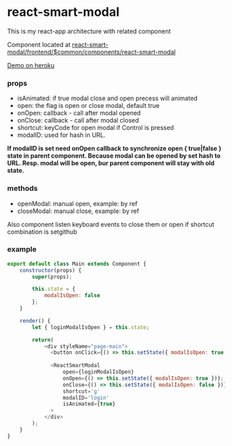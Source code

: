 # react-smart-modal
This is my react-app architecture with related component

Component located at [react-smart-modal/frontend/$common/components/react-smart-modal](https://github.com/soldovskij/react-smart-modal/tree/master/frontend/%24common/components/react-smart-modal)

[Demo on heroku](https://react-smart-modal.herokuapp.com/)

### props
* isAnimated: if true modal close and open precess will animated
* open: the flag is open or close modal, default true
* onOpen: callback - call after modal opened
* onClose: callback - call after modal closed
* shortcut: keyCode for open modal if Control is pressed
* modalID: used for hash in URL. 

__If modalID is set need onOpen callback to synchronize open { true|false } state in parent component. Because modal can be opened by set hash to URL. Resp. modal will be open, bur parent component will stay with old state.__ 

### methods
* openModal: manual open, example: by ref
* closeModal: manual close, example: by ref

Also component listen keyboard events to close them or open if shortcut combination is setgithub

### example

```javascript
export default class Main extends Component {
    constructor(props) {
        super(props);

        this.state = {
            modalIsOpen: false
        };
    }

    render() {
        let { loginModalIsOpen } = this.state;

        return(
            <div styleName="page-main">
              <button onClick={() => this.setState({ modalIsOpen: true })}>click me</button>
              
              <ReactSmartModal
                  open={loginModalIsOpen}
                  onOpen={() => this.setState({ modalIsOpen: true })};
                  onClose={() => this.setState({ modalIsOpen: false })};
                  shortcut='g'
                  modalID='login'
                  isAnimated={true}
              >
            </div>
        );
    }
}
```
